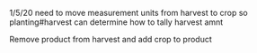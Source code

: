 1/5/20
need to move measurement units from harvest to crop so planting#harvest can determine how to tally harvest amnt

Remove product from harvest and add crop to product
